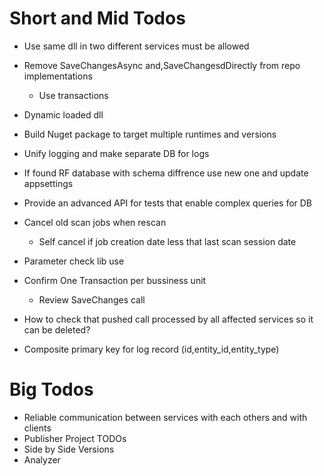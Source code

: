 ﻿# Short and Mid Todos
* Use same dll in two different services must be allowed
* Remove SaveChangesAsync and,SaveChangesdDirectly from repo implementations
	* Use transactions
* Dynamic loaded dll
* Build Nuget package to target multiple runtimes and versions
* Unify logging and make separate DB for logs

* If found RF database with schema diffrence use new one and update appsettings

* Provide an advanced API for tests that enable complex queries for DB

* Cancel old scan jobs when rescan
	* Self cancel if job creation date less that last scan session date

* Parameter check lib use
* Confirm One Transaction per bussiness unit
	* Review SaveChanges call

* How to check that pushed call processed by all affected services so it can be deleted?

* Composite primary key for log record (id,entity_id,entity_type)


# Big Todos
* Reliable communication between services with each others and with clients
* Publisher Project TODOs
* Side by Side Versions
* Analyzer